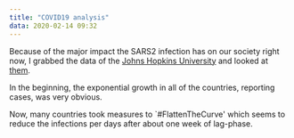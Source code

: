 ```yaml
---
title: "COVID19 analysis"
data: 2020-02-14 09:32
---
```


Because of the major impact the SARS2 infection has on our society right now, I grabbed the data of the [Johns Hopkins University](https://github.com/CSSEGISandData/COVID-19) and looked at [them](https://klprint.github.io/covid19/corona-outbreak-analysis.html).

In the beginning, the exponential growth in all of the countries, reporting cases, was very obvious.

Now, many countries took measures to `#FlattenTheCurve' which seems to reduce the infections per days after about one week of lag-phase.
